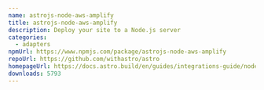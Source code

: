 ```yaml
---
name: astrojs-node-aws-amplify
title: astrojs-node-aws-amplify
description: Deploy your site to a Node.js server
categories:
  - adapters
npmUrl: https://www.npmjs.com/package/astrojs-node-aws-amplify
repoUrl: https://github.com/withastro/astro
homepageUrl: https://docs.astro.build/en/guides/integrations-guide/node/
downloads: 5793
---
```

